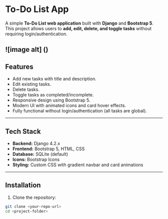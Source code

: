 # To-Do List App

A simple **To-Do List web application** built with **Django** and **Bootstrap 5**.  
This project allows users to **add, edit, delete, and toggle tasks** without requiring login/authentication.

![image alt] ()
---


## Features

- Add new tasks with title and description.
- Edit existing tasks.
- Delete tasks.
- Toggle tasks as completed/incomplete.
- Responsive design using Bootstrap 5.
- Modern UI with animated icons and card hover effects.
- Fully functional without login/authentication (all tasks are global).

---

## Tech Stack

- **Backend:** Django 4.2.x
- **Frontend:** Bootstrap 5, HTML, CSS
- **Database:** SQLite (default)
- **Icons:** Bootstrap Icons
- **Styling:** Custom CSS with gradient navbar and card animations

---

## Installation

1. Clone the repository:

```bash
git clone <your-repo-url>
cd <project-folder>
